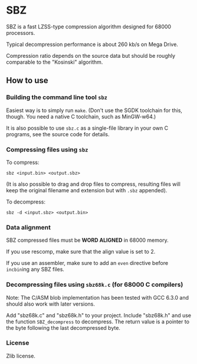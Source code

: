 # SBZ
SBZ is a fast LZSS-type compression algorithm designed for 68000
processors.

Typical decompression performance is about 260 kb/s on Mega Drive.

Compression ratio depends on the source data but should be roughly
comparable to the "Kosinski" algorithm.

## How to use
### Building the command line tool `sbz`
Easiest way is to simply run `make`. (Don't use the SGDK toolchain for
this, though. You need a native C toolchain, such as MinGW-w64.)

It is also possible to use `sbz.c` as a single-file library in your own
C programs, see the source code for details.

### Compressing files using `sbz`
To compress:

	sbz <input.bin> <output.sbz>

(It is also possible to drag and drop files to compress, resulting
 files will keep the original filename and extension but with `.sbz`
 appended).

To decompress:

	sbz -d <input.sbz> <output.bin>

### Data alignment
SBZ compressed files must be **WORD ALIGNED** in 68000 memory.

If you use rescomp, make sure that the align value is set to 2.

If you use an assembler, make sure to add an `even` directive before
`incbin`ing any SBZ files.

### Decompressing files using `sbz68k.c` (for 68000 C compilers)
Note: The C/ASM blob implementation has been tested with GCC 6.3.0 and
should also work with later versions.

Add "sbz68k.c" and "sbz68k.h" to your project. Include "sbz68k.h" and
use the function `SBZ_decompress` to decompress. The return value is
a pointer to the byte following the last decompressed byte.

### License
Zlib license.

